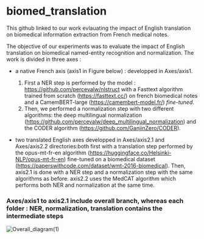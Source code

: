 # biomed_translation
This github linked to our work evlauating the impact of English translation on biomedical information extraction from French medical notes.

The objective of our experiments was to evaluate the impact of English translation on biomedical named-entity recognition and normalization. The work is divided in three axes : 
  - a native French axis (axis1 in Figure below)  : developped in Axes/axis1. 
    1. First a NER step is performed by the model : https://github.com/percevalw/nlstruct with a Fasttext algorithm trained from scratch (https://fasttext.cc/) on french biomedical notes and a CamemBERT-large (https://camembert-model.fr/) _fine-tuned_. 
    2. Then, we performed a normalization step with two different algorithms: the deep multilingual normalization (https://github.com/percevalw/deep_multilingual_normalization) and the CODER algorithm (https://github.com/GanjinZero/CODER). 
  
  - two translated English axes developped in Axes/axis2.1 and Axes/axis2.2 directories:both first with a translation step performed by the opus-mt-fr-en algorithm (https://huggingface.co/Helsinki-NLP/opus-mt-fr-en) fine-tuned on a biomedical dataset (https://paperswithcode.com/dataset/wmt-2016-biomedical). 
Then, axis2.1 is done with a NER step and a normalization step with the same algorithms as before. 
axis2.2 uses the MedCAT algorithm which performs both NER and normalization at the same time. 

### Axes/axis1 to axis2.1 include overall branch, whereas each folder : NER, normalization, translation contains the intermediate steps 
    

![Overall_diagram(1)](https://user-images.githubusercontent.com/81175825/174573508-fded2955-5282-42dc-83b0-3d852f240085.png)
